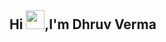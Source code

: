 <h2>Hi <img src="https://media.tenor.com/0CpFOKGVaeMAAAAi/hand-waving-hand.gif" height="30" width="30">,I'm Dhruv Verma </h2>



<!--
**dvermagit/dvermagit** is a ✨ _special_ ✨ repository because its `README.md` (this file) appears on your GitHub profile.

Here are some ideas to get you started:

- 🔭 I’m currently working on ...
- 🌱 I’m currently learning ...
- 👯 I’m looking to collaborate on ...
- 🤔 I’m looking for help with ...
- 💬 Ask me about ...
- 📫 How to reach me: ...
- 😄 Pronouns: ...
- ⚡ Fun fact: ...
-->
